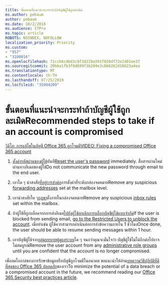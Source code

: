 ```yaml
---
title: ขั้นตอนที่แนะนำจะกระทำถ้าบัญชีผู้ใช้ถูกละเมิด
ms.author: pebaum
author: pebaum
ms.date: 10/2/2018
ms.audience: ITPro
ms.topic: article
ROBOTS: NOINDEX, NOFOLLOW
localization_priority: Priority
ms.custom:
- "957"
- "3100016"
ms.openlocfilehash: 71ccb6c4bd3c9f3d229a391f820df72e2d01ee37
ms.sourcegitcommit: 20b6a1fb3f0d899f3b204e3c066262d10623a4ea
ms.translationtype: MT
ms.contentlocale: th-TH
ms.lasthandoff: 07/25/2019
ms.locfileid: "35904209"
---
```

# <a name="recommended-steps-to-take-if-an-account-is-compromised"></a><span data-ttu-id="74bb4-102">ขั้นตอนที่แนะนำจะกระทำถ้าบัญชีผู้ใช้ถูกละเมิด</span><span class="sxs-lookup"><span data-stu-id="74bb4-102">Recommended steps to take if an account is compromised</span></span>

[<span data-ttu-id="74bb4-103">วิดีโอ: การแก้ไขในบัญชี Office 365 ถูกโจมตี</span><span class="sxs-lookup"><span data-stu-id="74bb4-103">VIDEO: Fixing a compromised Office 365 account</span></span>](https://www.microsoft.com/videoplayer/embed/RE2jvOb?pid=ocpVideo0-innerdiv-oneplayer&amp;postJsllMsg=true&amp;maskLevel=20&amp;autoplay=true)
  
1. <span data-ttu-id="74bb4-104">[ตั้งค่ารหัสผ่านของผู้ใช้](https://support.office.com/article/7a5d073b-7fae-4aa5-8f96-9ecd041aba9c)ทันที</span><span class="sxs-lookup"><span data-stu-id="74bb4-104">[Reset the user's password](https://support.office.com/article/7a5d073b-7fae-4aa5-8f96-9ecd041aba9c) immediately.</span></span> <span data-ttu-id="74bb4-105">สื่อสารผ่านใหม่ผ่านทางอีเมลของผู้ใช้</span><span class="sxs-lookup"><span data-stu-id="74bb4-105">Do not communicate the new password through email to the end user.</span></span>

2. <span data-ttu-id="74bb4-106">เอาใด ๆ น่าสงสัย[ที่อยู่การส่งต่อ](https://support.office.com/article/ab5eb117-0f22-4fa7-a662-3a6bdb0add74)การตั้งค่าที่ระดับกล่องจดหมาย</span><span class="sxs-lookup"><span data-stu-id="74bb4-106">Remove any suspicious [forwarding addresses](https://support.office.com/article/ab5eb117-0f22-4fa7-a662-3a6bdb0add74) set at the mailbox level.</span></span>

3. <span data-ttu-id="74bb4-107">เอาน่าสงสัยใด ๆ[กฎขา](https://support.office.com/article/1433E3A0-7FB0-4999-B536-50E05CB67FED)ตั้งภายในกล่องจดหมาย</span><span class="sxs-lookup"><span data-stu-id="74bb4-107">Remove any suspicious [inbox rules](https://support.office.com/article/1433E3A0-7FB0-4999-B536-50E05CB67FED) set within the mailbox.</span></span>

4. <span data-ttu-id="74bb4-108">ถ้าผู้ใช้ที่ถูกบล็อคจากการส่งอีเมล[ไปยังผู้ใช้ยกเลิกการบล็อกบัญชีผู้ใช้แบบจำกัด](https://protection.office.com/?hash=/restrictedusers)</span><span class="sxs-lookup"><span data-stu-id="74bb4-108">If the user is blocked from sending email, [go to the Restricted Users to unblock the account](https://protection.office.com/?hash=/restrictedusers).</span></span> <span data-ttu-id="74bb4-109">เมื่อทำเช่น ผู้ใช้ควรสามารถดำเนินต่อการส่งข้อความภายใน 1 ชั่วโมง</span><span class="sxs-lookup"><span data-stu-id="74bb4-109">Once done, the user should be able to resume sending messages within 1 hour.</span></span>

5. <span data-ttu-id="74bb4-110">เอาบัญชีผู้ใช้จาก[กลุ่มบทบาทผู้ดูแลระบบ](https://support.office.com/article/eac4d046-1afd-4f1a-85fc-8219c79e1504)ใด ๆ จนกว่าคุณจะมั่นใจว่า บัญชีผู้ใช้ไม่ได้อีกต่อไปอาจไม่สมบูรณ์</span><span class="sxs-lookup"><span data-stu-id="74bb4-110">Remove the user account from any [administrative role groups](https://support.office.com/article/eac4d046-1afd-4f1a-85fc-8219c79e1504) until you are confident that the account is no longer compromised.</span></span>

<span data-ttu-id="74bb4-111">เพื่อลดโอกาสของการรักษาข้อมูลหรือบัญชีถูกโจมตีในอนาคต ขอแนะนำให้อ่าน[บทความวิธีปฏิบัติที่ดีที่สุดของ Office 365 ปลอดภัย](https://support.office.com/article/9295e396-e53d-49b9-ae9b-0b5828cdedc3)ของเรา</span><span class="sxs-lookup"><span data-stu-id="74bb4-111">To minimize the potential of a data breach or a compromised account in the future, we recommend reading our [Office 365 Security best practices article](https://support.office.com/article/9295e396-e53d-49b9-ae9b-0b5828cdedc3).</span></span>
  